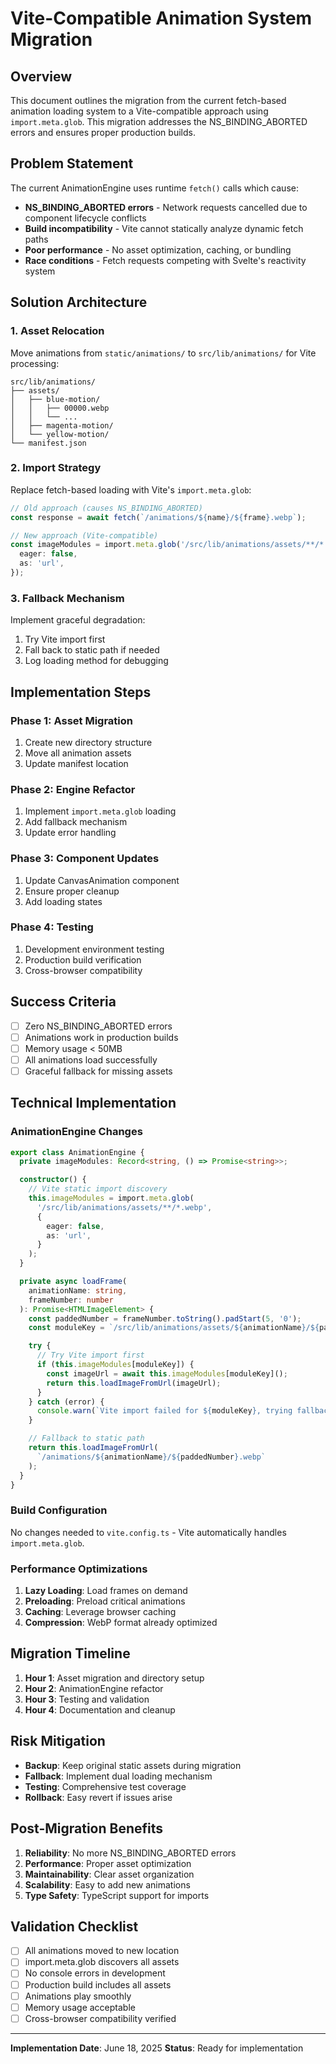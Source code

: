 # Vite-Compatible Animation System Migration

## Overview

This document outlines the migration from the current fetch-based animation loading system to a Vite-compatible approach using `import.meta.glob`. This migration addresses the NS_BINDING_ABORTED errors and ensures proper production builds.

## Problem Statement

The current AnimationEngine uses runtime `fetch()` calls which cause:

- **NS_BINDING_ABORTED errors** - Network requests cancelled due to component lifecycle conflicts
- **Build incompatibility** - Vite cannot statically analyze dynamic fetch paths
- **Poor performance** - No asset optimization, caching, or bundling
- **Race conditions** - Fetch requests competing with Svelte's reactivity system

## Solution Architecture

### 1. Asset Relocation

Move animations from `static/animations/` to `src/lib/animations/` for Vite processing:

```
src/lib/animations/
├── assets/
│   ├── blue-motion/
│   │   ├── 00000.webp
│   │   └── ...
│   ├── magenta-motion/
│   └── yellow-motion/
└── manifest.json
```

### 2. Import Strategy

Replace fetch-based loading with Vite's `import.meta.glob`:

```typescript
// Old approach (causes NS_BINDING_ABORTED)
const response = await fetch(`/animations/${name}/${frame}.webp`);

// New approach (Vite-compatible)
const imageModules = import.meta.glob('/src/lib/animations/assets/**/*.webp', {
  eager: false,
  as: 'url',
});
```

### 3. Fallback Mechanism

Implement graceful degradation:

1. Try Vite import first
2. Fall back to static path if needed
3. Log loading method for debugging

## Implementation Steps

### Phase 1: Asset Migration

1. Create new directory structure
2. Move all animation assets
3. Update manifest location

### Phase 2: Engine Refactor

1. Implement `import.meta.glob` loading
2. Add fallback mechanism
3. Update error handling

### Phase 3: Component Updates

1. Update CanvasAnimation component
2. Ensure proper cleanup
3. Add loading states

### Phase 4: Testing

1. Development environment testing
2. Production build verification
3. Cross-browser compatibility

## Success Criteria

- [ ] Zero NS_BINDING_ABORTED errors
- [ ] Animations work in production builds
- [ ] Memory usage < 50MB
- [ ] All animations load successfully
- [ ] Graceful fallback for missing assets

## Technical Implementation

### AnimationEngine Changes

```typescript
export class AnimationEngine {
  private imageModules: Record<string, () => Promise<string>>;

  constructor() {
    // Vite static import discovery
    this.imageModules = import.meta.glob(
      '/src/lib/animations/assets/**/*.webp',
      {
        eager: false,
        as: 'url',
      }
    );
  }

  private async loadFrame(
    animationName: string,
    frameNumber: number
  ): Promise<HTMLImageElement> {
    const paddedNumber = frameNumber.toString().padStart(5, '0');
    const moduleKey = `/src/lib/animations/assets/${animationName}/${paddedNumber}.webp`;

    try {
      // Try Vite import first
      if (this.imageModules[moduleKey]) {
        const imageUrl = await this.imageModules[moduleKey]();
        return this.loadImageFromUrl(imageUrl);
      }
    } catch (error) {
      console.warn(`Vite import failed for ${moduleKey}, trying fallback`);
    }

    // Fallback to static path
    return this.loadImageFromUrl(
      `/animations/${animationName}/${paddedNumber}.webp`
    );
  }
}
```

### Build Configuration

No changes needed to `vite.config.ts` - Vite automatically handles `import.meta.glob`.

### Performance Optimizations

1. **Lazy Loading**: Load frames on demand
2. **Preloading**: Preload critical animations
3. **Caching**: Leverage browser caching
4. **Compression**: WebP format already optimized

## Migration Timeline

1. **Hour 1**: Asset migration and directory setup
2. **Hour 2**: AnimationEngine refactor
3. **Hour 3**: Testing and validation
4. **Hour 4**: Documentation and cleanup

## Risk Mitigation

- **Backup**: Keep original static assets during migration
- **Fallback**: Implement dual loading mechanism
- **Testing**: Comprehensive test coverage
- **Rollback**: Easy revert if issues arise

## Post-Migration Benefits

1. **Reliability**: No more NS_BINDING_ABORTED errors
2. **Performance**: Proper asset optimization
3. **Maintainability**: Clear asset organization
4. **Scalability**: Easy to add new animations
5. **Type Safety**: TypeScript support for imports

## Validation Checklist

- [ ] All animations moved to new location
- [ ] import.meta.glob discovers all assets
- [ ] No console errors in development
- [ ] Production build includes all assets
- [ ] Animations play smoothly
- [ ] Memory usage acceptable
- [ ] Cross-browser compatibility verified

---

**Implementation Date**: June 18, 2025
**Status**: Ready for implementation
